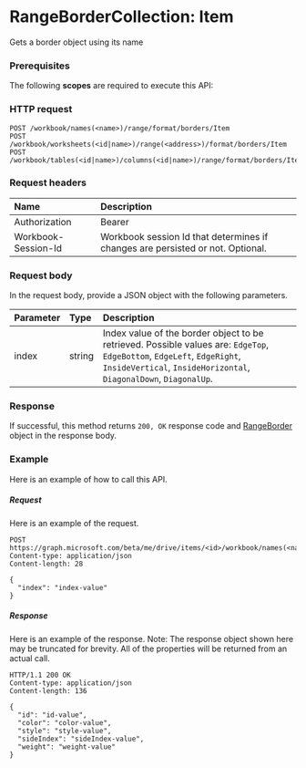# RangeBorderCollection: Item

Gets a border object using its name
### Prerequisites
The following **scopes** are required to execute this API: 
### HTTP request
<!-- { "blockType": "ignored" } -->
```http
POST /workbook/names(<name>)/range/format/borders/Item
POST /workbook/worksheets(<id|name>)/range(<address>)/format/borders/Item
POST /workbook/tables(<id|name>)/columns(<id|name>)/range/format/borders/Item

```
### Request headers
| Name       | Description|
|:---------------|:----------|
| Authorization  | Bearer <code>|
| Workbook-Session-Id  | Workbook session Id that determines if changes are persisted or not. Optional.|

### Request body
In the request body, provide a JSON object with the following parameters.

| Parameter	   | Type	|Description|
|:---------------|:--------|:----------|
|index|string|Index value of the border object to be retrieved.  Possible values are: `EdgeTop`, `EdgeBottom`, `EdgeLeft`, `EdgeRight`, `InsideVertical`, `InsideHorizontal`, `DiagonalDown`, `DiagonalUp`.|

### Response
If successful, this method returns `200, OK` response code and [RangeBorder](../resources/rangeborder.md) object in the response body.

### Example
Here is an example of how to call this API.
##### Request
Here is an example of the request.
<!-- {
  "blockType": "request",
  "name": "rangebordercollection_item"
}-->
```http
POST https://graph.microsoft.com/beta/me/drive/items/<id>/workbook/names(<name>)/range/format/borders/Item
Content-type: application/json
Content-length: 28

{
  "index": "index-value"
}
```

##### Response
Here is an example of the response. Note: The response object shown here may be truncated for brevity. All of the properties will be returned from an actual call.
<!-- {
  "blockType": "response",
  "truncated": true,
  "@odata.type": "microsoft.graph.rangeborder"
} -->
```http
HTTP/1.1 200 OK
Content-type: application/json
Content-length: 136

{
  "id": "id-value",
  "color": "color-value",
  "style": "style-value",
  "sideIndex": "sideIndex-value",
  "weight": "weight-value"
}
```

<!-- uuid: 8fcb5dbc-d5aa-4681-8e31-b001d5168d79
2015-10-25 14:57:30 UTC -->
<!-- {
  "type": "#page.annotation",
  "description": "RangeBorderCollection: Item",
  "keywords": "",
  "section": "documentation",
  "tocPath": ""
}-->